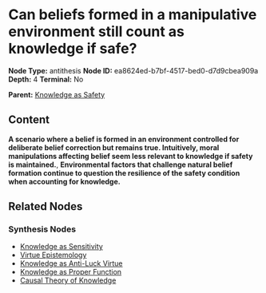# Can beliefs formed in a manipulative environment still count as knowledge if safe?

**Node Type:** antithesis
**Node ID:** ea8624ed-b7bf-4517-bed0-d7d9cbea909a
**Depth:** 4
**Terminal:** No

**Parent:** [Knowledge as Safety](knowledge-as-safety-synthesis-2a615dd6-3f1b-401d-aaf0-d08fdc908a21.md)

## Content

**A scenario where a belief is formed in an environment controlled for deliberate belief correction but remains true. Intuitively, moral manipulations affecting belief seem less relevant to knowledge if safety is maintained.**, **Environmental factors that challenge natural belief formation continue to question the resilience of the safety condition when accounting for knowledge.**

## Related Nodes

### Synthesis Nodes

- [Knowledge as Sensitivity](knowledge-as-sensitivity-synthesis-d697f426-bf44-4747-8695-a8a45a59091a.md)
- [Virtue Epistemology](virtue-epistemology-synthesis-052665a4-ba1a-4538-8b96-25428f02657d.md)
- [Knowledge as Anti-Luck Virtue](knowledge-as-anti-luck-virtue-synthesis-b1dec4b2-0771-4220-b685-4b12f20b3098.md)
- [Knowledge as Proper Function](knowledge-as-proper-function-synthesis-3674b467-1edc-4055-bedb-f219f0195849.md)
- [Causal Theory of Knowledge](causal-theory-of-knowledge-synthesis-c3b74d4d-414d-45ee-8dd8-a654cec5d372.md)
